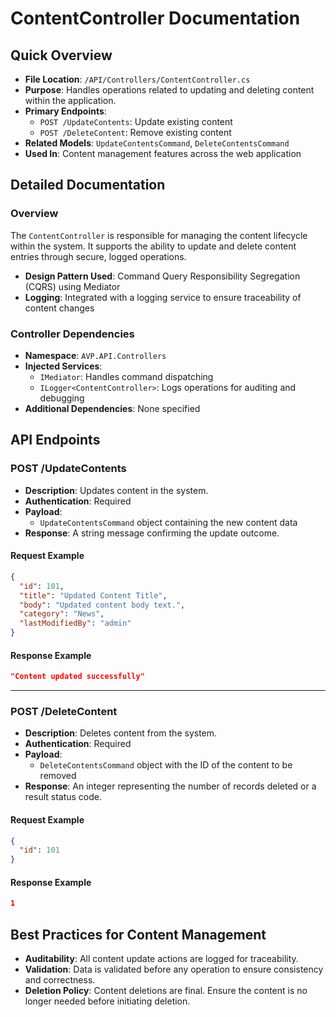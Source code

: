 # ContentController Documentation

## Quick Overview

- **File Location**: `/API/Controllers/ContentController.cs`
- **Purpose**: Handles operations related to updating and deleting content within the application.
- **Primary Endpoints**: 
  - `POST /UpdateContents`: Update existing content
  - `POST /DeleteContent`: Remove existing content
- **Related Models**: `UpdateContentsCommand`, `DeleteContentsCommand`
- **Used In**: Content management features across the web application

## Detailed Documentation

### Overview

The `ContentController` is responsible for managing the content lifecycle within the system. It supports the ability to update and delete content entries through secure, logged operations.

- **Design Pattern Used**: Command Query Responsibility Segregation (CQRS) using Mediator
- **Logging**: Integrated with a logging service to ensure traceability of content changes

### Controller Dependencies

- **Namespace**: `AVP.API.Controllers`
- **Injected Services**:
  - `IMediator`: Handles command dispatching
  - `ILogger<ContentController>`: Logs operations for auditing and debugging
- **Additional Dependencies**: None specified

## API Endpoints

### POST /UpdateContents

- **Description**: Updates content in the system.
- **Authentication**: Required
- **Payload**: 
  - `UpdateContentsCommand` object containing the new content data
- **Response**: A string message confirming the update outcome.

#### Request Example
```json
{
  "id": 101,
  "title": "Updated Content Title",
  "body": "Updated content body text.",
  "category": "News",
  "lastModifiedBy": "admin"
}
```

#### Response Example
```json
"Content updated successfully"
```

---

### POST /DeleteContent

- **Description**: Deletes content from the system.
- **Authentication**: Required
- **Payload**:
  - `DeleteContentsCommand` object with the ID of the content to be removed
- **Response**: An integer representing the number of records deleted or a result status code.

#### Request Example
```json
{
  "id": 101
}
```

#### Response Example
```json
1
```

## Best Practices for Content Management

- **Auditability**: All content update actions are logged for traceability.
- **Validation**: Data is validated before any operation to ensure consistency and correctness.
- **Deletion Policy**: Content deletions are final. Ensure the content is no longer needed before initiating deletion.